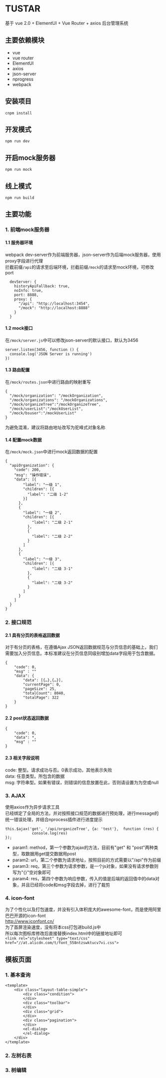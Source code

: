 # TUSTAR

基于 vue 2.0 + ElementUI + Vue Router + axios 后台管理系统

## 主要依赖模块
- vue
- vue router
- ElementUI
- axios
- json-server
- nprogress
- webpack

## 安装项目
`cnpm install`

## 开发模式
`npm run dev`

## 开启mock服务器
`npm run mock`

## 线上模式
`npm run build`

## 主要功能

### 1. 前端mock服务器
#### 1.1 服务器环境
webpack dev-server作为前端服务器，json-server作为后端mock服务器，使用proxy字段进行代理  
拦截前缀`/api`的请求至后端环境，拦截前缀`/mock`的请求至mock环境，可修改port
```
  devServer: {
    historyApiFallback: true,
    noInfo: true,
    port: 8888,
    proxy: {
      "/api": "http://localhost:3454",
      "/mock": "http://localhost:8888"
    }
  }
```

#### 1.2 mock接口
在`/mock/server.js`中可以修改json-server的默认接口，默认为3456
```
server.listen(3456, function () {
  console.log('JSON Server is running')
})
```

#### 1.3 路由配置
在`/mock/routes.json`中进行路由的映射重写
```
{
  "/mock/organization": "/mockOrganization",
  "/mock/organizations": "/mockOrganizations",
  "/mock/organizeTree":"/mockOrganizeTree",
  "/mock/userList":"/mockUserList",
  "/mock/bsuser":"/mockUserList"
}
```
为避免混淆，建议将路由地址改写为驼峰式对象名称

#### 1.4 配置mock数据
在`/mock/mock.json`中进行mock返回数据的配置
```
{
  "apiOrganization": {
    "code": 200,
    "msg": "操作错误",
    "data": [{
        "label": "一级 1",
        "children": [{
          "label": "二级 1-2"
        }]
      },
      {
        "label": "一级 2",
        "children": [{
            "label": "二级 2-1"
          },
          {
            "label": "二级 2-2"
          }
        ]
      },
      {
        "label": "一级 3",
        "children": [{
            "label": "二级 3-1"
          },
          {
            "label": "二级 3-2"
          }
        ]
      }
    ]
  }
}
```

### 2. 接口规范
#### 2.1 具有分页的表格返回数据
对于有分页的表格，在遵循Ajax JSON返回数据规范与分页信息的基础上，我们需要加入分页信息。本标准建议在分页信息同级别增加data字段用于包含数据。
```
{
    "code": 0,  
    "msg" : ""    
    "data": {
        "data": [{…},{…}], 
        "currentPage": 0, 
        "pageSize": 25, 
        "totalCount": 8040, 
        "totalPage": 322
    }
}
```

#### 2.2 post状态返回数据
```
{
    "code": 0,
    "data": *, 
    "msg" : ""
}
```

#### 2.3 相关字段说明
code: 整型。请求成功与否。0表示成功，其他表示失败  
data: 任意类型。所包含的数据  
msg: 字符串型。如果有错误，则错误的信息放置在此，否则请设置为为空或null  

### 3. AJAX
使用axios作为异步请求工具  
已经绑定了全局的方法，并对按照接口规范的数据进行预处理，进行message的统一错误处理，并结合nprocess插件进行进度提示
```
this.$ajax('get', '/api/organizeTree', {a: 'test'},  function (res) {
            console.log(res)
});
```
- param1: method，第一个参数为ajax的方法，目前有"get" 和 "post"两种类型，取数据用get提交数据用post
- param2: url，第二个参数为请求地址，按照目前的方式需要以"/api"作为前缀
- param3: req，第三个参数为请求参数，是一个js对象，如果没有请求参数则写为"{}"空对象即可
- param4: res，第四个参数为响应参数，传入的值是后端的返回值中的data对象，并且已经将code和msg字段去掉，进行了裁剪

### 4. icon-font
为了个性化以及打包速度，并没有引入体积庞大的awesome-font，而是使用阿里巴巴开源的icon-font  
http://www.iconfont.cn/  
为了首屏渲染速度，没有将本css打包进build.js中  
所以每次图标库修改后直接替换index.html中的链接地址即可  
`<link rel="stylesheet" type="text/css" href="//at.alicdn.com/t/font_558ntzswktucv7vi.css">`

## 模板页面
### 1. 基本查询
```
<template>
    <div class="layout-table-simple">
        <div class="condition">
        </div>
        <div class="toolbar">
        </div>
        <div class="grid">
        </div>
        <div class="pagination">
        </div>
        <el-dialog>
        </el-dialog>
    </div>
</template>
```

### 2. 左树右表

### 3. 树编辑